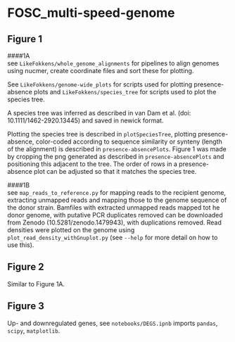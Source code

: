 # FOSC_multi-speed-genome

## Figure 1  
####1A   
see `LikeFokkens/whole_genome_alignments` for pipelines to align genomes using nucmer, create coordinate files and sort these for plotting.  

See `LikeFokkens/genome-wide_plots` for scripts used for plotting presence-absence plots and `LikeFokkens/species_tree` for scripts used to plot the species tree.

A species tree was inferred as described in van Dam et al. (doi: 10.1111/1462-2920.13445) and saved in newick format. 
  
Plotting the species tree is described in `plotSpeciesTree`, plotting presence-absence, color-coded according to sequence similarity or synteny (length of the alignment) is described in `presence-absencePlots`. Figure 1 was made by cropping the png generated as described in `presence-absencePlots` and positioning this adjacent to the tree. The order of rows in a presence-absence plot can be adjusted so that it matches the species tree.  
  
####1B  
see `map_reads_to_reference.py` for mapping reads to the recipient genome, extracting unmapped reads and mapping those to the genome sequence of the donor strain. Bamfiles with extracted unmapped reads mapped tot he donor genome, with putative PCR duplicates removed can be downloaded from Zenodo (10.5281/zenodo.1479943), with duplications removed. Read densities were plotted on the genome using `plot_read_density_withGnuplot.py` (see `--help` for more detail on how to use this).


## Figure 2
Similar to Figure 1A.

## Figure 3
Up- and downregulated genes, see `notebooks/DEGS.ipnb`
imports `pandas`, `scipy`, `matplotlib`.  
  








